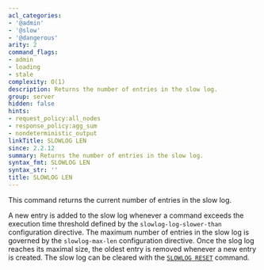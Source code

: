 ```yaml
---
acl_categories:
- '@admin'
- '@slow'
- '@dangerous'
arity: 2
command_flags:
- admin
- loading
- stale
complexity: O(1)
description: Returns the number of entries in the slow log.
group: server
hidden: false
hints:
- request_policy:all_nodes
- response_policy:agg_sum
- nondeterministic_output
linkTitle: SLOWLOG LEN
since: 2.2.12
summary: Returns the number of entries in the slow log.
syntax_fmt: SLOWLOG LEN
syntax_str: ''
title: SLOWLOG LEN
---
```

This command returns the current number of entries in the slow log.

A new entry is added to the slow log whenever a command exceeds the execution time threshold defined by the `slowlog-log-slower-than` configuration directive.
The maximum number of entries in the slow log is governed by the `slowlog-max-len` configuration directive.
Once the slog log reaches its maximal size, the oldest entry is removed whenever a new entry is created.
The slow log can be cleared with the [`SLOWLOG RESET`](/commands/slowlog-reset) command.
